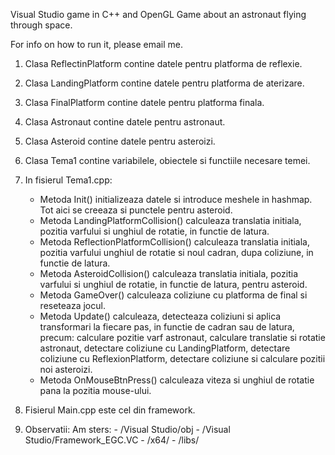 Visual Studio game in C++ and OpenGL Game about an astronaut flying through space.

For info on how to run it, please email me.


1. Clasa ReflectinPlatform contine datele pentru platforma de reflexie.
2. Clasa LandingPlatform contine datele pentru platforma de aterizare.
3. Clasa FinalPlatform contine datele pentru platforma finala.
4. Clasa Astronaut contine datele pentru astronaut.
5. Clasa Asteroid contine datele pentru asteroizi.
6. Clasa Tema1 contine variabilele, obiectele si functiile necesare temei.
7. In fisierul Tema1.cpp:
	- Metoda Init() initializeaza datele si introduce meshele in hashmap. Tot aici se creeaza
	  si punctele pentru asteroid.
	- Metoda LandingPlatformCollision() calculeaza translatia initiala, 
	  pozitia varfului si unghiul de rotatie, in functie de latura.
	- Metoda ReflectionPlatformCollision() calculeaza translatia initiala, 
	  pozitia varfului unghiul de rotatie si noul cadran, dupa coliziune, 
	  in functie de latura.
	- Metoda AsteroidCollision() calculeaza translatia initiala, pozitia varfului 
          si unghiul de rotatie, in functie de latura, pentru asteroid.
	- Metoda GameOver() calculeaza coliziune cu platforma de final si reseteaza jocul.
	- Metoda Update() calculeaza, detecteaza coliziuni si aplica transformari la fiecare pas, 
	  in functie de cadran sau de latura, precum: calculare pozitie varf astronaut,
	  calculare translatie si rotatie astronaut, detectare coliziune cu LandingPlatform,
	  detectare coliziune cu ReflexionPlatform, detectare coliziune si calculare pozitii noi asteroizi.
	- Metoda OnMouseBtnPress() calculeaza viteza si unghiul de rotatie pana la pozitia mouse-ului.

8. Fisierul Main.cpp este cel din framework.


9. Observatii: Am sters: - /Visual Studio/obj
			 - /Visual Studio/Framework_EGC.VC
			 - /x64/
			 - /libs/
